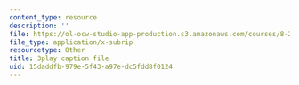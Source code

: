 ```yaml
---
content_type: resource
description: ''
file: https://ol-ocw-studio-app-production.s3.amazonaws.com/courses/8-20-introduction-to-special-relativity-january-iap-2021/15daddfb979e5f43a97edc5fdd8f0124_gtQ046Tu2S4.vtt
file_type: application/x-subrip
resourcetype: Other
title: 3play caption file
uid: 15daddfb-979e-5f43-a97e-dc5fdd8f0124
---
```

